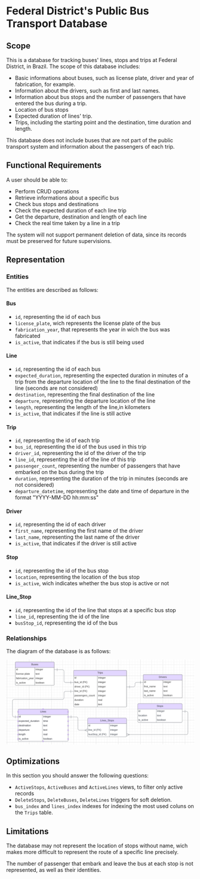 # Federal District's Public Bus Transport Database

## Scope

This is a database for tracking buses' lines, stops and trips at Federal District, in Brazil. The scope of this database includes:

- Basic informations about buses, such as license plate, driver and year of fabrication, for example.  
- Information about the drivers, such as first and last names.
- Information about bus stops and the number of passengers that have entered the bus during a trip.
- Location of bus stops
- Expected duration of lines' trip.
- Trips, including the starting point and the destination, time duration and length.

This database does not include buses that are not part of the public transport system and information about the passengers of each trip.
  
## Functional Requirements

A user should be able to:

- Perform CRUD operations
- Retrieve informations about a specific bus
- Check bus stops and destinations
- Check the expected duration of each line trip
- Get the departure, destination and length of each line
- Check the real time taken by a line in a trip     

The system will not support permanent deletion of data, since its records must be preserved for future supervisions.

## Representation

### Entities

The entities are described as follows:

#### Bus

* `id`, representing the id of each bus
* `license_plate`, wich represents the license plate of the bus
* `fabrication_year`, that represents the year in wich the bus was fabricated
* `is_active`, that indicates if the bus is still being used

#### Line

* `id`, representing the id of each bus
* `expected_duration`, representing the expected duration in minutes of a trip from the departure location of the line to the final destination of the line (seconds are not considered)
* `destination`, representing the final destination of the line
* `departure`, representing the departure location of the line
* `length`, representing the length of the line,in kilometers
* `is_active`, that indicates if the line is still active

#### Trip

* `id`, representing the id of each trip
* `bus_id`, representing the id of the bus used in this trip
* `driver_id`, representing the id of the driver of the trip
* `line_id`, representing the id of the line of this trip
* `passenger_count`, representing the number of passengers that have embarked on the bus during the trip
* `duration`, representing the duration of the trip in minutes (seconds are not considered)
* `departure_datetime`, representing the date and time of departure in the format "YYYY-MM-DD hh:mm:ss"
 
#### Driver

* `id`, representing the id of each driver
* `first_name`, representing the first name of the driver
* `last_name`, representing the last name of the driver
* `is_active`, that indicates if the driver is still active

#### Stop

* `id`, representing the id of the bus stop
* `location`, representing the location of the bus stop
* `is_active`, wich indicates whether the bus stop is active or not

#### Line_Stop

* `id`, representing the id of the line that stops at a specific bus stop
* `line_id`, representing the id of the line
* `busStop_id`, representing the id of the bus 

### Relationships

The diagram of the database is as follows:

![diagram](diagram.png)

## Optimizations

In this section you should answer the following questions:

* `ActiveStops`, `ActiveBuses` and `ActiveLines` views, to filter only active records
* `DeleteStops`, `DeleteBuses`, `DeleteLines` triggers for soft deletion.
* `bus_index` and `lines_index` indexes for indexing the most used coluns on the `Trips` table.

## Limitations

The database may not represent the location of stops without name, wich makes more difficult to represent the route of a specific line precisely. 

The number of passenger that embark and leave the bus at each stop is not represented, as well as their identities.